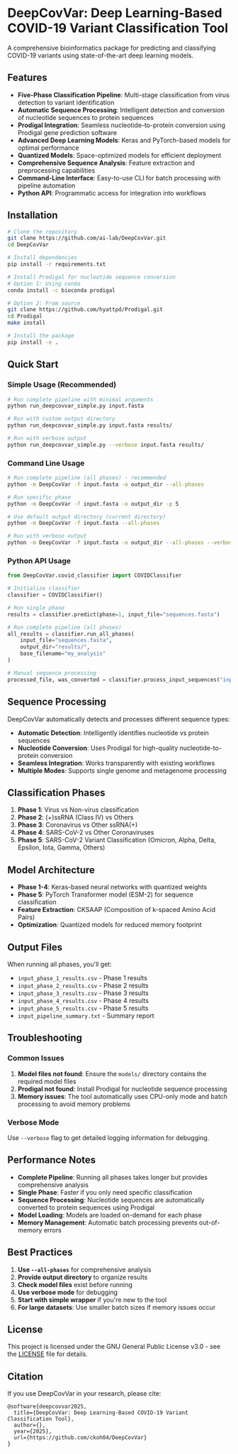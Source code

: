 # DeepCovVar: Deep Learning-Based COVID-19 Variant Classification Tool

A comprehensive bioinformatics package for predicting and classifying COVID-19 variants using state-of-the-art deep learning models.

## Features

- **Five-Phase Classification Pipeline**: Multi-stage classification from virus detection to variant identification
- **Automatic Sequence Processing**: Intelligent detection and conversion of nucleotide sequences to protein sequences
- **Prodigal Integration**: Seamless nucleotide-to-protein conversion using Prodigal gene prediction software
- **Advanced Deep Learning Models**: Keras and PyTorch-based models for optimal performance
- **Quantized Models**: Space-optimized models for efficient deployment
- **Comprehensive Sequence Analysis**: Feature extraction and preprocessing capabilities
- **Command-Line Interface**: Easy-to-use CLI for batch processing with pipeline automation
- **Python API**: Programmatic access for integration into workflows

## Installation

```bash
# Clone the repository
git clone https://github.com/ai-lab/DeepCovVar.git
cd DeepCovVar

# Install dependencies
pip install -r requirements.txt

# Install Prodigal for nucleotide sequence conversion
# Option 1: Using conda
conda install -c bioconda prodigal

# Option 2: From source
git clone https://github.com/hyattpd/Prodigal.git
cd Prodigal
make install

# Install the package
pip install -e .
```

## Quick Start

### Simple Usage (Recommended)

```bash
# Run complete pipeline with minimal arguments
python run_deepcovvar_simple.py input.fasta

# Run with custom output directory
python run_deepcovvar_simple.py input.fasta results/

# Run with verbose output
python run_deepcovvar_simple.py --verbose input.fasta results/
```

### Command Line Usage

```bash
# Run complete pipeline (all phases) - recommended
python -m DeepCovVar -f input.fasta -o output_dir --all-phases

# Run specific phase
python -m DeepCovVar -f input.fasta -o output_dir -p 5

# Use default output directory (current directory)
python -m DeepCovVar -f input.fasta --all-phases

# Run with verbose output
python -m DeepCovVar -f input.fasta -o output_dir --all-phases --verbose
```

### Python API Usage

```python
from DeepCovVar.covid_classifier import COVIDClassifier

# Initialize classifier
classifier = COVIDClassifier()

# Run single phase
results = classifier.predict(phase=1, input_file="sequences.fasta")

# Run complete pipeline (all phases)
all_results = classifier.run_all_phases(
    input_file="sequences.fasta",
    output_dir="results/",
    base_filename="my_analysis"
)

# Manual sequence processing
processed_file, was_converted = classifier.process_input_sequences("input.fasta")
```

## Sequence Processing

DeepCovVar automatically detects and processes different sequence types:

- **Automatic Detection**: Intelligently identifies nucleotide vs protein sequences
- **Nucleotide Conversion**: Uses Prodigal for high-quality nucleotide-to-protein conversion
- **Seamless Integration**: Works transparently with existing workflows
- **Multiple Modes**: Supports single genome and metagenome processing

## Classification Phases

1. **Phase 1**: Virus vs Non-virus classification
2. **Phase 2**: (+)ssRNA (Class IV) vs Others
3. **Phase 3**: Coronavirus vs Other ssRNA(+)
4. **Phase 4**: SARS-CoV-2 vs Other Coronaviruses
5. **Phase 5**: SARS-CoV-2 Variant Classification (Omicron, Alpha, Delta, Epsilon, Iota, Gamma, Others)

## Model Architecture

- **Phase 1-4**: Keras-based neural networks with quantized weights
- **Phase 5**: PyTorch Transformer model (ESM-2) for sequence classification
- **Feature Extraction**: CKSAAP (Composition of k-spaced Amino Acid Pairs)
- **Optimization**: Quantized models for reduced memory footprint

## Output Files

When running all phases, you'll get:
- `input_phase_1_results.csv` - Phase 1 results
- `input_phase_2_results.csv` - Phase 2 results  
- `input_phase_3_results.csv` - Phase 3 results
- `input_phase_4_results.csv` - Phase 4 results
- `input_phase_5_results.csv` - Phase 5 results
- `input_pipeline_summary.txt` - Summary report

## Troubleshooting

### Common Issues
1. **Model files not found**: Ensure the `models/` directory contains the required model files
2. **Prodigal not found**: Install Prodigal for nucleotide sequence processing
3. **Memory issues**: The tool automatically uses CPU-only mode and batch processing to avoid memory problems

### Verbose Mode
Use `--verbose` flag to get detailed logging information for debugging.

## Performance Notes

- **Complete Pipeline**: Running all phases takes longer but provides comprehensive analysis
- **Single Phase**: Faster if you only need specific classification
- **Sequence Processing**: Nucleotide sequences are automatically converted to protein sequences using Prodigal
- **Model Loading**: Models are loaded on-demand for each phase
- **Memory Management**: Automatic batch processing prevents out-of-memory errors

## Best Practices

1. **Use `--all-phases`** for comprehensive analysis
2. **Provide output directory** to organize results
3. **Check model files** exist before running
4. **Use verbose mode** for debugging
5. **Start with simple wrapper** if you're new to the tool
6. **For large datasets**: Use smaller batch sizes if memory issues occur

## License

This project is licensed under the GNU General Public License v3.0 - see the [LICENSE](LICENSE) file for details.

## Citation

If you use DeepCovVar in your research, please cite:

```
@software{deepcovvar2025,
  title={DeepCovVar: Deep Learning-Based COVID-19 Variant Classification Tool},
  author={},
  year={2025},
  url={https://github.com/ckoh04/DeepCovVar}
}
```
